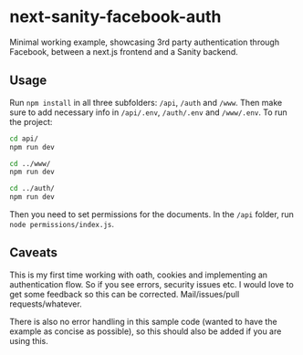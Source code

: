 # next-sanity-facebook-auth

Minimal working example, showcasing 3rd party authentication through
Facebook, between a next.js frontend and a Sanity backend.

## Usage

Run `npm install` in all three subfolders: `/api`, `/auth` and `/www`.
Then make sure to add necessary info in `/api/.env`, `/auth/.env` and `/www/.env`.
To run the project:

```bash
cd api/
npm run dev

cd ../www/
npm run dev

cd ../auth/
npm run dev
```

Then you need to set permissions for the documents. In the `/api` folder,
run `node permissions/index.js`.

## Caveats

This is my first time working with oath, cookies and implementing an authentication
flow. So if you see errors, security issues etc. I would love to get some feedback
so this can be corrected. Mail/issues/pull requests/whatever.

There is also no error handling in this sample code (wanted to have the example
as concise as possible), so this should also be added if you are using this.
